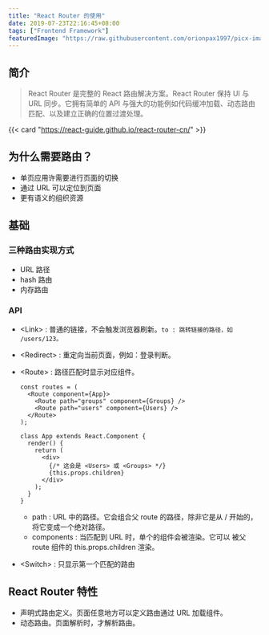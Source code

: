 ```yaml
---
title: "React Router 的使用"
date: 2019-07-23T22:16:45+08:00
tags: ["Frontend Framework"]
featuredImage: "https://raw.githubusercontent.com/orionpax1997/picx-images-hosting/master/Development/react-router-banner.p571qwyx0ds.webp"
---
```


## 简介

> React Router 是完整的 React 路由解决方案。React Router 保持 UI 与 URL 同步。它拥有简单的 API 与强大的功能例如代码缓冲加载、动态路由匹配、以及建立正确的位置过渡处理。

{{< card "https://react-guide.github.io/react-router-cn/" >}}

## 为什么需要路由？

- 单页应用许需要进行页面的切换
- 通过 URL 可以定位到页面
- 更有语义的组织资源

## 基础

### 三种路由实现方式

- URL 路径
- hash 路由
- 内存路由

### API

- \<Link> : 普通的链接，不会触发浏览器刷新。`to : 跳转链接的路径，如 /users/123。`
- \<Redirect> : 重定向当前页面，例如：登录判断。
- \<Route> : 路径匹配时显示对应组件。

  ```JSX
  const routes = (
    <Route component={App}>
      <Route path="groups" component={Groups} />
      <Route path="users" component={Users} />
    </Route>
  );

  class App extends React.Component {
    render() {
      return (
        <div>
          {/* 这会是 <Users> 或 <Groups> */}
          {this.props.children}
        </div>
      );
    }
  }
  ```

  - path : URL 中的路径。它会组合父 route 的路径，除非它是从 / 开始的， 将它变成一个绝对路径。
  - components : 当匹配到 URL 时，单个的组件会被渲染。它可以 被父 route 组件的 this.props.children 渲染。

- \<Switch> : 只显示第一个匹配的路由

## React Router 特性

- 声明式路由定义。页面任意地方可以定义路由通过 URL 加载组件。
- 动态路由。页面解析时，才解析路由。
